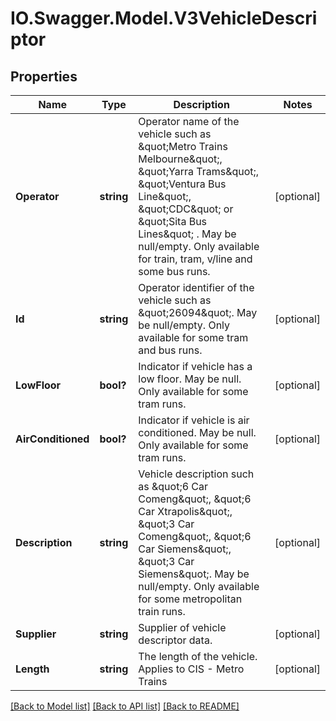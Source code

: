 # IO.Swagger.Model.V3VehicleDescriptor
## Properties

Name | Type | Description | Notes
------------ | ------------- | ------------- | -------------
**Operator** | **string** | Operator name of the vehicle such as \&quot;Metro Trains Melbourne\&quot;, \&quot;Yarra Trams\&quot;, \&quot;Ventura Bus Line\&quot;, \&quot;CDC\&quot; or \&quot;Sita Bus Lines\&quot; . May be null/empty.  Only available for train, tram, v/line and some bus runs. | [optional] 
**Id** | **string** | Operator identifier of the vehicle such as \&quot;26094\&quot;. May be null/empty. Only available for some tram and bus runs. | [optional] 
**LowFloor** | **bool?** | Indicator if vehicle has a low floor. May be null. Only available for some tram runs. | [optional] 
**AirConditioned** | **bool?** | Indicator if vehicle is air conditioned. May be null. Only available for some tram runs. | [optional] 
**Description** | **string** | Vehicle description such as \&quot;6 Car Comeng\&quot;, \&quot;6 Car Xtrapolis\&quot;, \&quot;3 Car Comeng\&quot;, \&quot;6 Car Siemens\&quot;, \&quot;3 Car Siemens\&quot;. May be null/empty.  Only available for some metropolitan train runs. | [optional] 
**Supplier** | **string** | Supplier of vehicle descriptor data. | [optional] 
**Length** | **string** | The length of the vehicle. Applies to CIS - Metro Trains | [optional] 

[[Back to Model list]](../README.md#documentation-for-models) [[Back to API list]](../README.md#documentation-for-api-endpoints) [[Back to README]](../README.md)

